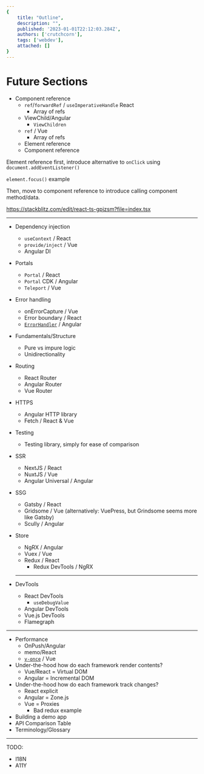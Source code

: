 ```yaml
---
{
    title: "Outline",
    description: "",
    published: '2023-01-01T22:12:03.284Z',
    authors: ['crutchcorn'],
    tags: ['webdev'],
    attached: []
}
---
```


# Future Sections



- Component reference
  - `ref`/`forwardRef` / `useImperativeHandle` React
    - Array of refs
  - ViewChild/Angular
    - `ViewChildren`
  - `ref` / Vue
    - Array of refs
  - Element reference
  - Component reference



Element reference first, introduce alternative to `onClick` using `document.addEventListener()`

`element.focus()` example



Then, move to component reference to introduce calling component method/data.

https://stackblitz.com/edit/react-ts-gpjzsm?file=index.tsx







-----------

- Dependency injection
  - `useContext` / React
  - `provide/inject` / Vue
  - Angular DI 

- Portals

  - `Portal` / React
  - `Portal` CDK / Angular
  - `Teleport` / Vue

- Error handling
  - onErrorCapture / Vue
  - Error boundary / React
  - [`ErrorHandler`](https://angular.io/api/core/ErrorHandler) / Angular

- Fundamentals/Structure
  - Pure vs impure logic
  - Unidirectionality

- Routing
  - React Router
  - Angular Router
  - Vue Router

- HTTPS
  - Angular HTTP library
  - Fetch / React & Vue

- Testing
  - Testing library, simply for ease of comparison

- SSR
  - NextJS / React
  - NuxtJS / Vue
  - Angular Universal / Angular

- SSG
  - Gatsby / React
  - Gridsome / Vue (alternatively: VuePress, but Grindsome seems more like Gatsby)
  - Scully / Angular

- Store
  - NgRX / Angular
  - Vuex / Vue
  - Redux / React
    - Redux DevTools / NgRX

  -------

- DevTools

  - React DevTools
    - `useDebugValue`
  - Angular DevTools
  - Vue.js DevTools
  - Flamegraph



------

- Performance
  - OnPush/Angular
  - memo/React
  - [`v-once`](https://vuejs.org/guide/best-practices/performance.html#v-once) / Vue
- Under-the-hood how do each framework render contents?
  - Vue/React = Virtual DOM
  - Angular = Incremental DOM
- Under-the-hood how do each framework track changes?
  - React explicit
  - Angular = Zone.js
  - Vue = Proxies
    - Bad redux example
- Building a demo app
- API Comparison Table
- Terminology/Glossary



----

TODO:

- I18N
- A11Y
